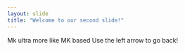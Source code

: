 ```yaml
---
layout: slide
title: "Welcome to our second slide!"
---
```

Mk ultra more like MK based
Use the left arrow to go back!

